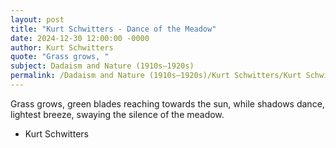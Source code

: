 ```yaml
---
layout: post
title: "Kurt Schwitters - Dance of the Meadow"
date: 2024-12-30 12:00:00 -0000
author: Kurt Schwitters
quote: "Grass grows, "
subject: Dadaism and Nature (1910s–1920s)
permalink: /Dadaism and Nature (1910s–1920s)/Kurt Schwitters/Kurt Schwitters - Dance of the Meadow
---
```


Grass grows, 
green blades reaching 
towards the sun, 
while shadows dance,
lightest breeze, 
swaying the silence 
of the meadow.

- Kurt Schwitters
